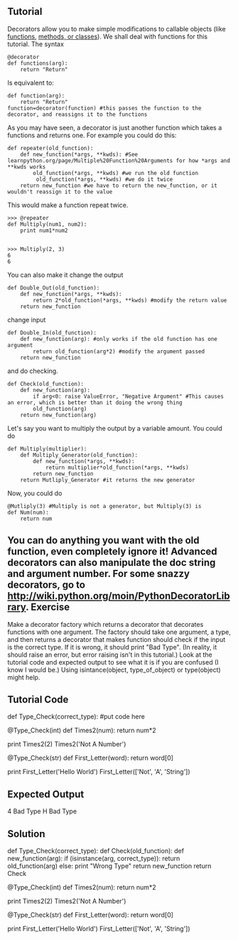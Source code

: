 Tutorial
--------

Decorators allow you to make simple modifications to callable objects (like [functions](http://www.learnpython.org/page/Functions ""), [methods, or classes](http://www.learnpython.org/page/Classes%20and%20Objects "")). We shall deal with functions for this tutorial. The syntax

    @decorator
    def functions(arg):
        return "Return"

Is equivalent to:

    def function(arg):
        return "Return"
    function=decorator(function) #this passes the function to the decorator, and reassigns it to the functions

As you may have seen, a decorator is just another function which takes a functions and returns one. For example you could do this:

    def repeater(old_function):
        def new_function(*args, **kwds): #See learnpython.org/page/Multiple%20Function%20Arguments for how *args and **kwds works
            old_function(*args, **kwds) #we run the old function
             old_function(*args, **kwds) #we do it twice
        return new_function #we have to return the new_function, or it wouldn't reassign it to the value

This would make a function repeat twice.

    >>> @repeater
    def Multiply(num1, num2):
        print num1*num2


    >>> Multiply(2, 3)
    6
    6

You can also make it change the output

    def Double_Out(old_function):
        def new_function(*args, **kwds):
            return 2*old_function(*args, **kwds) #modify the return value
        return new_function

change input

    def Double_In(old_function):
        def new_function(arg): #only works if the old function has one argument
            return old_function(arg*2) #modify the argument passed
        return new_function

and do checking.

    def Check(old_function):
        def new_function(arg):
            if arg<0: raise ValueError, "Negative Argument" #This causes an error, which is better than it doing the wrong thing
            old_function(arg)
        return new_function(arg)

Let's say you want to multiply the output by a variable amount. You could do

    def Multiply(multiplier):
        def Multiply_Generator(old_function):
            def new_function(*args, **kwds):
                return multiplier*old_function(*args, **kwds)
            return new_function
        return Mutliply_Generator #it returns the new generator

Now, you could do

    @Mutliply(3) #Multiply is not a generator, but Multiply(3) is
    def Num(num):
        return num

You can do anything you want with the old function, even completely ignore it! Advanced decorators can also manipulate the doc string and argument number.
For some snazzy decorators, go to <http://wiki.python.org/moin/PythonDecoratorLibrary>.
Exercise
--------
Make a decorator factory which returns a decorator that decorates functions with one argument. The factory should take one argument, a type, and then returns a decorator that makes function should check if the input is the correct type. If it is wrong, it should print "Bad Type". (In reality, it should raise an error, but error raising isn't in this tutorial.) Look at the tutorial code and expected output to see what it is if you are confused (I know I would be.) Using isintance(object, type_of_object) or type(object) might help.

Tutorial Code
-------------
def Type_Check(correct_type):
    #put code here

@Type_Check(int)
def Times2(num):
    return num*2

print Times2(2)
Times2('Not A Number')

@Type_Check(str)
def First_Letter(word):
    return word[0]

print First_Letter('Hello World')
First_Letter(['Not', 'A', 'String'])


Expected Output
---------------
4
Bad Type
H
Bad Type

Solution
--------

def Type_Check(correct_type):
    def Check(old_function):
        def new_function(arg):
            if (isinstance(arg, correct_type)):
                return old_function(arg)
            else:
                print "Wrong Type"
        return new_function
    return Check

@Type_Check(int)
def Times2(num):
    return num*2

print Times2(2)
Times2('Not A Number')

@Type_Check(str)
def First_Letter(word):
    return word[0]

print First_Letter('Hello World')
First_Letter(['Not', 'A', 'String'])